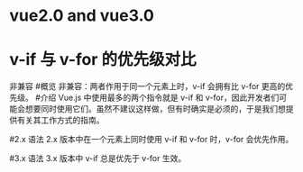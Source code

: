 # vue2.0 and vue3.0

# v-if 与 v-for 的优先级对比

非兼容 #概览
非兼容：两者作用于同一个元素上时，v-if 会拥有比 v-for 更高的优先级。 #介绍
Vue.js 中使用最多的两个指令就是 v-if 和 v-for，因此开发者们可能会想要同时使用它们。虽然不建议这样做，但有时确实是必须的，于是我们想提供有关其工作方式的指南。

#2.x 语法
2.x 版本中在一个元素上同时使用 v-if 和 v-for 时，v-for 会优先作用。

#3.x 语法
3.x 版本中 v-if 总是优先于 v-for 生效。
